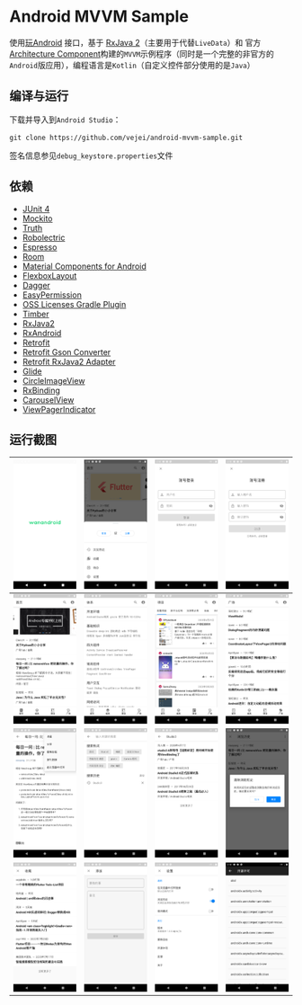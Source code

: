 # Android MVVM Sample
使用[玩Android](https://www.wanandroid.com) 接口，基于 [RxJava 2](https://github.com/ReactiveX/RxJava/tree/2.x)（主要用于代替`LiveData`）和 官方 [Architecture Component](https://developer.android.com/topic/libraries/architecture)构建的`MVVM`示例程序（同时是一个完整的非官方的`Android`版应用），编程语言是`Kotlin`（自定义控件部分使用的是`Java`）

## 编译与运行
下载并导入到`Android Studio`：
```
git clone https://github.com/vejei/android-mvvm-sample.git
```

签名信息参见`debug_keystore.properties`文件

## 依赖
* [JUnit 4](https://github.com/junit-team/junit4)
* [Mockito](https://github.com/mockito/mockito)
* [Truth](https://github.com/google/truth)
* [Robolectric](https://github.com/robolectric/robolectric)
* [Espresso](https://developer.android.com/training/testing/espresso)
* [Room](https://developer.android.com/training/data-storage/room)
* [Material Components for Android](https://github.com/material-components/material-components-android)
* [FlexboxLayout](https://github.com/google/flexbox-layout)
* [Dagger](https://github.com/google/dagger)
* [EasyPermission](https://github.com/googlesamples/easypermissions)
* [OSS Licenses Gradle Plugin](https://github.com/google/play-services-plugins/tree/master/oss-licenses-plugin)
* [Timber](https://github.com/JakeWharton/timber)
* [RxJava2](https://github.com/ReactiveX/RxJava/tree/2.x)
* [RxAndroid](https://github.com/ReactiveX/RxAndroid/tree/2.x)
* [Retrofit](https://github.com/square/retrofit)
* [Retrofit Gson Converter](https://github.com/square/retrofit/tree/master/retrofit-converters/gson)
* [Retrofit RxJava2 Adapter](https://github.com/square/retrofit/tree/master/retrofit-adapters/rxjava2)
* [Glide](https://github.com/bumptech/glide)
* [CircleImageView](https://github.com/hdodenhof/CircleImageView)
* [RxBinding](https://github.com/JakeWharton/RxBinding)
* [CarouselView](https://github.com/vejei/CarouselView)
* [ViewPagerIndicator](https://github.com/vejei/ViewPagerIndicator)

## 运行截图
|![splash](./screenshots/splash.png)|![mine dialog](./screenshots/mine_dialog.png)|![sign in](./screenshots/sign_in.png)|![sign up](./screenshots/sign_up.png)|
|----|----|----|----|
|![home](./screenshots/home.png)|![category](./screenshots/category.png)|![project](./screenshots/project.png)|![square](./screenshots/square.png)|
|![article detail](./screenshots/article_detail.png)|![search suggestions](./screenshots/search_suggestions.png)|![search result](./screenshots/search_result.png)|![history](./screenshots/history.png)|
|![mark](./screenshots/marked_articles.png)|![todo](./screenshots/todo.png)|![settings](./screenshots/settings.png)|![settings licenses](./screenshots/settings_open_source_license.png)|
